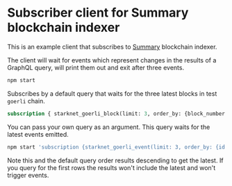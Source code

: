 # Subscriber client for Summary blockchain indexer 

This is an example client that subscribes to
[Summary](https://summary.dev) blockchain indexer. 

The client will wait for events which represent changes in the results
of a GraphQL query, will print them out and exit after three events.

```bash
npm start
```

Subscribes by a default query that waits for the three latest blocks in test `goerli` chain.

```graphql
subscription { starknet_goerli_block(limit: 3, order_by: {block_number: desc}) { block_number, block_hash }}
```

You can pass your own query as an argument. This query waits for the latest
events emitted. 

```bash
npm start 'subscription {starknet_goerli_event(limit: 3, order_by: {id: desc}) {id, name}}'
```

Note this and the default query order results descending to get the
latest. If you query for the first rows the results won't include the
latest and won't trigger events.
